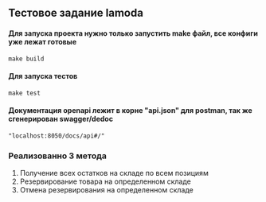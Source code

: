 ## Тестовое задание lamoda

#### Для запуска проекта нужно только запустить make файл, все конфиги уже лежат готовые

````
make build 
````

#### Для запуска тестов

````
make test
````

#### Документация openapi лежит в корне "api.json" для postman, так же сгенерирован swagger/dedoc

````
"localhost:8050/docs/api#/"
````

### Реализованно 3 метода

1) Получение всех остатков на складе по всем позициям
2) Резервирование товара на определенном складе
3) Отмена резервирования на определенном складе



